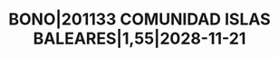 ---
layout: asset
title: BONO|201133 COMUNIDAD ISLAS BALEARES|1,55|2028-11-21
isin: ES0001348244
---